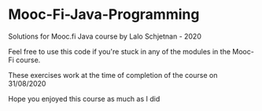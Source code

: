 # Mooc-Fi-Java-Programming
 Solutions for Mooc.fi Java course
by Lalo Schjetnan - 2020

Feel free to use this code if you're stuck in any of the modules in the Mooc-Fi course.

These exercises work at the time of completion of the course on 31/08/2020

Hope you enjoyed this course as much as I did
